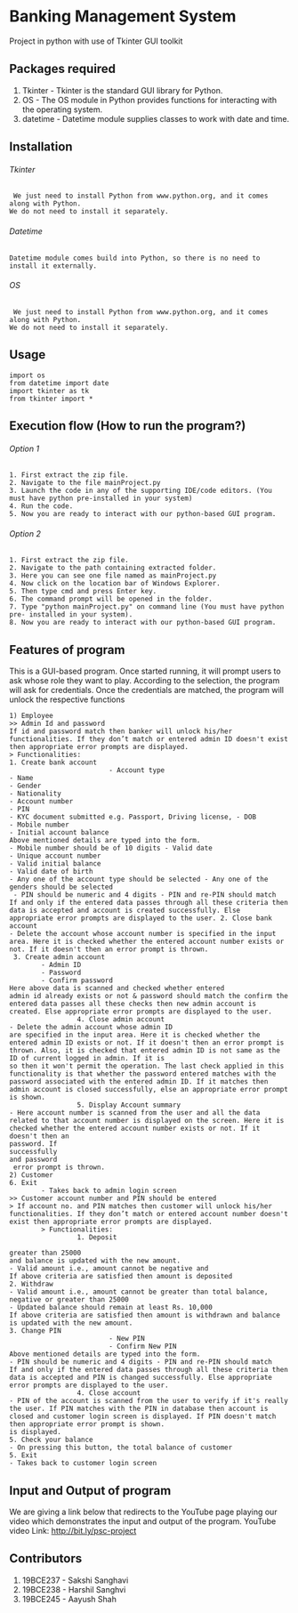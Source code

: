 # Banking Management System
Project in python with use of Tkinter GUI toolkit

## Packages required
1. Tkinter - Tkinter is the standard GUI library for Python.
2. OS - The OS module in Python provides functions for interacting with the operating system.
3. datetime - Datetime module supplies classes to work with date and time.

## Installation
###### Tkinter
```
 We just need to install Python from www.python.org, and it comes along with Python.
We do not need to install it separately.
```
###### Datetime
```
Datetime module comes build into Python, so there is no need to install it externally.
```
###### OS
```
 We just need to install Python from www.python.org, and it comes along with Python.
We do not need to install it separately.
```

## Usage
```
import os
from datetime import date
import tkinter as tk 
from tkinter import *
```

## Execution flow (How to run the program?)
###### Option 1
```
1. First extract the zip file.
2. Navigate to the file mainProject.py
3. Launch the code in any of the supporting IDE/code editors. (You must have python pre-installed in your system)
4. Run the code.
5. Now you are ready to interact with our python-based GUI program.
```
###### Option 2
```
1. First extract the zip file.
2. Navigate to the path containing extracted folder.
3. Here you can see one file named as mainProject.py
4. Now click on the location bar of Windows Explorer.
5. Then type cmd and press Enter key.
6. The command prompt will be opened in the folder.
7. Type "python mainProject.py" on command line (You must have python pre- installed in your system).
8. Now you are ready to interact with our python-based GUI program.
```

## Features of program
This is a GUI-based program. Once started running, it will prompt users to ask whose role they want to play. According to the selection, the program will ask for credentials. Once the credentials are matched, the program will unlock the respective functions
```
1) Employee
>> Admin Id and password
If id and password match then banker will unlock his/her
functionalities. If they don’t match or entered admin ID doesn't exist then appropriate error prompts are displayed.
> Functionalities:
1. Create bank account
                         - Account type
- Name
- Gender
- Nationality
- Account number
- PIN
- KYC document submitted e.g. Passport, Driving license, - DOB
- Mobile number
- Initial account balance
Above mentioned details are typed into the form.
- Mobile number should be of 10 digits - Valid date
- Unique account number
- Valid initial balance
- Valid date of birth
- Any one of the account type should be selected - Any one of the genders should be selected
 - PIN should be numeric and 4 digits - PIN and re-PIN should match
If and only if the entered data passes through all these criteria then data is accepted and account is created successfully. Else
appropriate error prompts are displayed to the user. 2. Close bank account
- Delete the account whose account number is specified in the input area. Here it is checked whether the entered account number exists or
not. If it doesn't then an error prompt is thrown.
 3. Create admin account
        - Admin ID
        - Password
        - Confirm password
Here above data is scanned and checked whether entered
admin id already exists or not & password should match the confirm the entered data passes all these checks then new admin account is created. Else appropriate error prompts are displayed to the user.
                 4. Close admin account
- Delete the admin account whose admin ID
are specified in the input area. Here it is checked whether the entered admin ID exists or not. If it doesn't then an error prompt is thrown. Also, it is checked that entered admin ID is not same as the ID of current logged in admin. If it is
so then it won't permit the operation. The last check applied in this functionality is that whether the password entered matches with the password associated with the entered admin ID. If it matches then admin account is closed successfully, else an appropriate error prompt is shown.
                 5. Display Account summary
- Here account number is scanned from the user and all the data related to that account number is displayed on the screen. Here it is
checked whether the entered account number exists or not. If it doesn't then an
password. If
successfully
and password
 error prompt is thrown.
2) Customer
6. Exit
        - Takes back to admin login screen
>> Customer account number and PIN should be entered
> If account no. and PIN matches then customer will unlock his/her
functionalities. If they don’t match or entered account number doesn't exist then appropriate error prompts are displayed.
        > Functionalities:
                 1. Deposit

greater than 25000
and balance is updated with the new amount.
- Valid amount i.e., amount cannot be negative and
If above criteria are satisfied then amount is deposited
2. Withdraw
- Valid amount i.e., amount cannot be greater than total balance, negative or greater than 25000
- Updated balance should remain at least Rs. 10,000
If above criteria are satisfied then amount is withdrawn and balance is updated with the new amount.
3. Change PIN
                         - New PIN
                         - Confirm New PIN
Above mentioned details are typed into the form.
- PIN should be numeric and 4 digits - PIN and re-PIN should match
If and only if the entered data passes through all these criteria then data is accepted and PIN is changed successfully. Else appropriate
error prompts are displayed to the user.
                 4. Close account
- PIN of the account is scanned from the user to verify if it's really the user. If PIN matches with the PIN in database then account is
closed and customer login screen is displayed. If PIN doesn't match then appropriate error prompt is shown.
is displayed.
5. Check your balance
- On pressing this button, the total balance of customer
5. Exit
- Takes back to customer login screen
```

## Input and Output of program
We are giving a link below that redirects to the YouTube page playing our video which demonstrates the input and output of the program.
YouTube video Link: http://bit.ly/psc-project

## Contributors
1. 19BCE237 - Sakshi Sanghavi
2. 19BCE238 - Harshil Sanghvi
3. 19BCE245 - Aayush Shah
